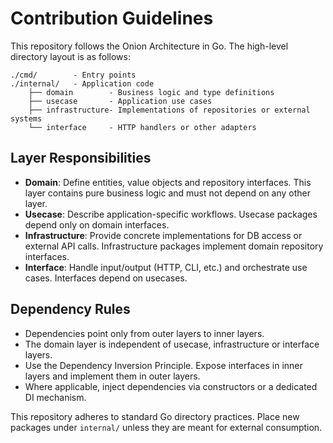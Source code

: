 # Contribution Guidelines

This repository follows the Onion Architecture in Go. The high-level directory layout is as follows:

```
./cmd/        - Entry points
./internal/   - Application code
    ├── domain        - Business logic and type definitions
    ├── usecase       - Application use cases
    ├── infrastructure- Implementations of repositories or external systems
    └── interface     - HTTP handlers or other adapters
```

## Layer Responsibilities

- **Domain**: Define entities, value objects and repository interfaces. This layer contains pure business logic and must not depend on any other layer.
- **Usecase**: Describe application-specific workflows. Usecase packages depend only on domain interfaces.
- **Infrastructure**: Provide concrete implementations for DB access or external API calls. Infrastructure packages implement domain repository interfaces.
- **Interface**: Handle input/output (HTTP, CLI, etc.) and orchestrate use cases. Interfaces depend on usecases.

## Dependency Rules

- Dependencies point only from outer layers to inner layers.
- The domain layer is independent of usecase, infrastructure or interface layers.
- Use the Dependency Inversion Principle. Expose interfaces in inner layers and implement them in outer layers.
- Where applicable, inject dependencies via constructors or a dedicated DI mechanism.

This repository adheres to standard Go directory practices. Place new packages under `internal/` unless they are meant for external consumption.
